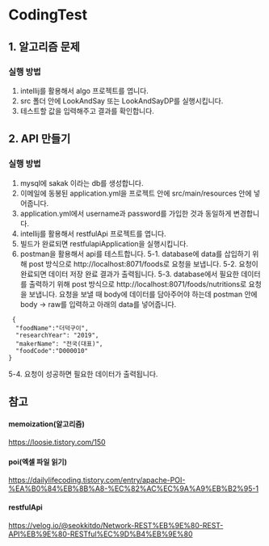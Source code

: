 # CodingTest
## 1. 알고리즘 문제
### 실행 방법
1. intellij를 활용해서 algo 프로젝트를 엽니다.
2. src 폴더 안에 LookAndSay 또는 LookAndSayDP를 실행시킵니다.
3. 테스트할 값을 입력해주고 결과를 확인합니다.


## 2. API 만들기
### 실행 방법
1. mysql에 sakak 이라는 db를 생성합니다.
2. 이메일에 동봉된 application.yml을 프로젝트 안에 src/main/resources 안에 넣어줍니다.
3. application.yml에서 username과 password를 가입한 것과 동일하게 변경합니다.
4. intellij를 활용해서 restfulApi 프로젝트를 엽니다.
5. 빌드가 완료되면 restfulapiApplication을 실행시킵니다.
6. postman을 활용해서 api를 테스트합니다.
  5-1. database에 data를 삽입하기 위해 post 방식으로 http://localhost:8071/foods로 요청을 보냅니다.
  5-2. 요청이 완료되면 데이터 저장 완료 결과가 출력됩니다.
  5-3. database에서 필요한 데이터를 출력하기 위해 post 방식으로 http://localhost:8071/foods/nutritions로 요청을 보냅니다.
       요청을 보낼 때 body에 데이터를 담아주어야 하는데 postman 안에 body -> raw를 입력하고 아래의 data를 넣어줍니다.
  ```
   {
    "foodName":"더덕구이",
    "researchYear": "2019",
    "makerName": "전국(대표)",
    "foodCode":"D000010"
  }
```
  5-4. 요청이 성공하면 필요한 데이터가 출력됩니다.

## 참고
#### memoization(알고리즘)
https://loosie.tistory.com/150

#### poi(엑셀 파일 읽기)
https://dailylifecoding.tistory.com/entry/apache-POI-%EA%B0%84%EB%8B%A8-%EC%82%AC%EC%9A%A9%EB%B2%95-1

#### restfulApi
https://velog.io/@seokkitdo/Network-REST%EB%9E%80-REST-API%EB%9E%80-RESTful%EC%9D%B4%EB%9E%80
